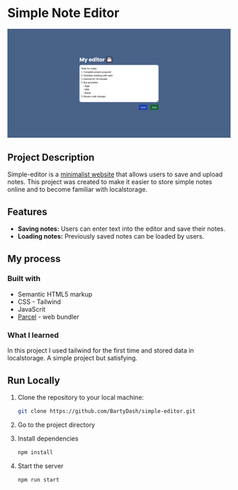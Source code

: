 # Simple Note Editor

![](./screenshot-simple-editor.png)

## Project Description

Simple-editor is a [minimalist website](https://my-simple-editor.netlify.app/) that allows users to save and upload notes. This project was created to make it easier to store simple notes online and to become familiar with localstorage.

## Features

- **Saving notes:** Users can enter text into the editor and save their notes.
- **Loading notes:** Previously saved notes can be loaded by users.

## My process

### Built with

- Semantic HTML5 markup
- CSS - Tailwind
- JavaScrit
- [Parcel](https://parceljs.org/) - web bundler

### What I learned

In this project I used tailwind for the first time and stored data in localstorage. A simple project but satisfying.

## Run Locally

1. Clone the repository to your local machine:

    ```bash
    git clone https://github.com/BartyDash/simple-editor.git
    ```
2. Go to the project directory

3. Install dependencies
    ```bash
    npm install
    ```

4. Start the server
    ```bash
    npm run start
    ```
